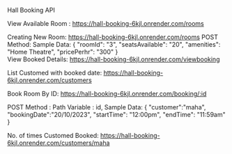 Hall Booking API

View Available Room : https://hall-booking-6kjl.onrender.com/rooms

Creating New Room: https://hall-booking-6kjl.onrender.com/rooms
POST Method: Sample Data: 
{
 "roomId": "3",
 "seatsAvailable": "20",
 "amenities": "Home Theatre",
 "pricePerhr": "300"
}                                  
View Booked Details: https://hall-booking-6kjl.onrender.com/viewbooking

List Customed with booked date: https://hall-booking-6kjl.onrender.com/customers

Book Room By ID: https://hall-booking-6kjl.onrender.com/booking/:id

POST Method : Path Variable : id, Sample Data:
{
    "customer":"maha",
    "bookingDate":"20/10/2023",
    "startTime": "12:00pm",
    "endTime": "11:59am"
}

No. of times Customed Booked: https://hall-booking-6kjl.onrender.com/customers/maha
